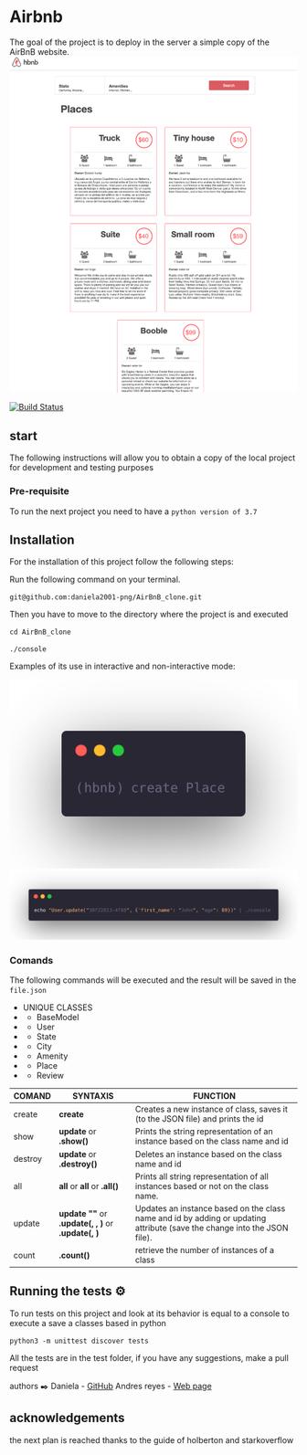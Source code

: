 # Airbnb
The goal of the project is to deploy in the server a simple copy of the AirBnB website.
![A image how works the console in non interactive](final.png)


[![Build Status](https://travis-ci.org/joemccann/dillinger.svg?branch=master)](https://travis-ci.org/joemccann/dillinger)

start
------------------------------------------------------------------
The following instructions will allow you to obtain a copy of the local project for development and testing purposes


### Pre-requisite
To run the next project you need to have a `python version of 3.7`

## Installation 
For the installation of this project follow the following steps:

Run the following command on your terminal.
```
git@github.com:daniela2001-png/AirBnB_clone.git
```
Then you have to move to the directory where the project is and executed
```
cd AirBnB_clone
```
```
./console
```
Examples of its use in interactive and non-interactive mode:



![A image how works the console in non interactive](interactive.png)
![](noninteractieve.png)

### Comands

The following commands will be executed and the result will be saved in the `file.json`

- UNIQUE CLASSES
-  - BaseModel
-  -  User
-  -  State
-  - City
-  - Amenity
-  - Place
-  - Review



| COMAND | SYNTAXIS | FUNCTION |
| ------ | ------ | ----- |
| create |  **create <class name>** |  Creates a new instance of class, saves it (to the JSON file) and prints the id |
| show | **update <class name> <id>** or **<class name>.show(<id>)** | Prints the string representation of an instance based on the class name and id |
| destroy | **update <class name> <id>** or **<class name>.destroy(<id>)** | Deletes an instance based on the class name and id |
| all | **all <class name>**  or **all** or **<class name>.all()** | Prints all string representation of all instances based or not on the class name. |
| update | **update <class name> <id> <attribute name> "<attribute value>"**     or   **<class name>.update(<id>, <attribute name>, <attribute value>)** or **<class name>.update(<id>, <dictionary representation>)**| Updates an instance based on the class name and id by adding or updating attribute (save the change into the JSON file). |
|count|**<class name>.count()** |  retrieve the number of instances of a class |


Running the tests ⚙️
------------------------------
To run tests on this project and look at its behavior is equal to a console to execute a save a classes based in python
```
python3 -m unittest discover tests
```
All the tests are in the test folder, if you have any suggestions, make a pull request

authors ✒️
Daniela - [GitHub](https://github.com/daniela2001-png) Andres reyes - [Web page](http://andresredev.co/)



acknowledgements
-------------------------------------------
the next plan is reached thanks to the guide of holberton and starkoverflow
